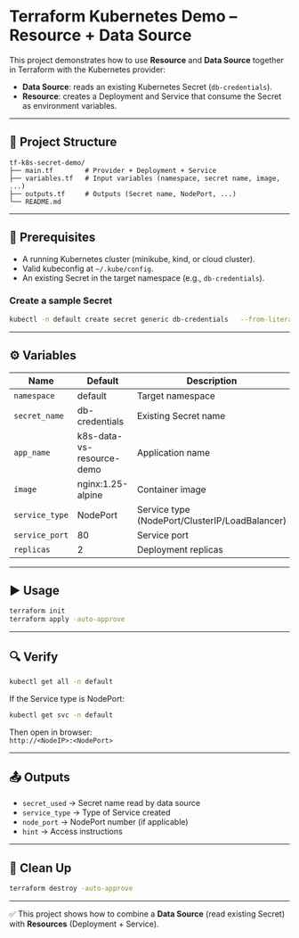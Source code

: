 
# Terraform Kubernetes Demo – Resource + Data Source

This project demonstrates how to use **Resource** and **Data Source** together in Terraform with the Kubernetes provider:

- **Data Source**: reads an existing Kubernetes Secret (`db-credentials`).
- **Resource**: creates a Deployment and Service that consume the Secret as environment variables.

---

## 📂 Project Structure
```
tf-k8s-secret-demo/
├── main.tf        # Provider + Deployment + Service
├── variables.tf   # Input variables (namespace, secret name, image, ...)
├── outputs.tf     # Outputs (Secret name, NodePort, ...)
└── README.md
```

---

## 🚀 Prerequisites
- A running Kubernetes cluster (minikube, kind, or cloud cluster).
- Valid kubeconfig at `~/.kube/config`.
- An existing Secret in the target namespace (e.g., `db-credentials`).

### Create a sample Secret
```bash
kubectl -n default create secret generic db-credentials   --from-literal=username=myuser   --from-literal=password=supersecret
```

---

## ⚙️ Variables
| Name          | Default                        | Description |
|---------------|--------------------------------|-------------|
| `namespace`   | default                        | Target namespace |
| `secret_name` | db-credentials                 | Existing Secret name |
| `app_name`    | k8s-data-vs-resource-demo      | Application name |
| `image`       | nginx:1.25-alpine              | Container image |
| `service_type`| NodePort                       | Service type (NodePort/ClusterIP/LoadBalancer) |
| `service_port`| 80                             | Service port |
| `replicas`    | 2                              | Deployment replicas |

---

## ▶️ Usage
```bash
terraform init
terraform apply -auto-approve
```

---

## 🔍 Verify
```bash
kubectl get all -n default
```

If the Service type is NodePort:
```bash
kubectl get svc -n default
```
Then open in browser:  
`http://<NodeIP>:<NodePort>`

---

## 📤 Outputs
- `secret_used` → Secret name read by data source  
- `service_type` → Type of Service created  
- `node_port` → NodePort number (if applicable)  
- `hint` → Access instructions  

---

## 🧹 Clean Up
```bash
terraform destroy -auto-approve
```

---

✅ This project shows how to combine a **Data Source** (read existing Secret) with **Resources** (Deployment + Service).
